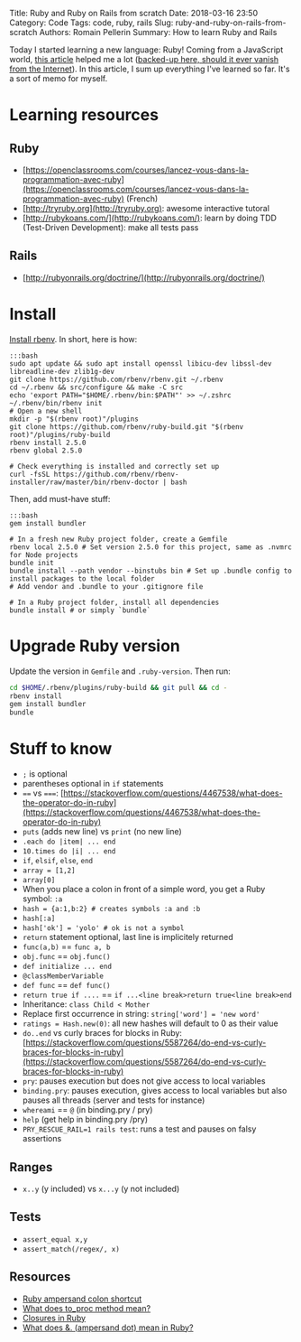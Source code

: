 Title: Ruby and Ruby on Rails from scratch
Date: 2018-03-16 23:50
Category: Code
Tags: code, ruby, rails
Slug: ruby-and-ruby-on-rails-from-scratch
Authors: Romain Pellerin
Summary: How to learn Ruby and Rails

Today I started learning a new language: Ruby! Coming from a JavaScript world, [this article](http://frontendgods.com/getting-started-with-ruby-for/) helped me a lot ([backed-up here, should it ever vanish from the Internet]({filename}/extra/javascript-to-ruby.html)). In this article, I sum up everything I've learned so far. It's a sort of memo for myself.

# Learning resources

## Ruby

- [https://openclassrooms.com/courses/lancez-vous-dans-la-programmation-avec-ruby](https://openclassrooms.com/courses/lancez-vous-dans-la-programmation-avec-ruby) (French)
- [http://tryruby.org](http://tryruby.org): awesome interactive tutoral
- [http://rubykoans.com/](http://rubykoans.com/): learn by doing TDD (Test-Driven Development): make all tests pass

## Rails

- [http://rubyonrails.org/doctrine/](http://rubyonrails.org/doctrine/)

# Install

[Install rbenv](https://github.com/rbenv/rbenv#basic-github-checkout). In short, here is how:

    :::bash
    sudo apt update && sudo apt install openssl libicu-dev libssl-dev libreadline-dev zlib1g-dev
    git clone https://github.com/rbenv/rbenv.git ~/.rbenv
    cd ~/.rbenv && src/configure && make -C src
    echo 'export PATH="$HOME/.rbenv/bin:$PATH"' >> ~/.zshrc
    ~/.rbenv/bin/rbenv init
    # Open a new shell
    mkdir -p "$(rbenv root)"/plugins
    git clone https://github.com/rbenv/ruby-build.git "$(rbenv root)"/plugins/ruby-build
    rbenv install 2.5.0
    rbenv global 2.5.0

    # Check everything is installed and correctly set up
    curl -fsSL https://github.com/rbenv/rbenv-installer/raw/master/bin/rbenv-doctor | bash

Then, add must-have stuff:

    :::bash
    gem install bundler

    # In a fresh new Ruby project folder, create a Gemfile
    rbenv local 2.5.0 # Set version 2.5.0 for this project, same as .nvmrc for Node projects
    bundle init
    bundle install --path vendor --binstubs bin # Set up .bundle config to install packages to the local folder
    # Add vendor and .bundle to your .gitignore file

    # In a Ruby project folder, install all dependencies
    bundle install # or simply `bundle`

# Upgrade Ruby version

Update the version in `Gemfile` and `.ruby-version`. Then run:

```bash
cd $HOME/.rbenv/plugins/ruby-build && git pull && cd -
rbenv install
gem install bundler
bundle
```

# Stuff to know

- `;` is optional
- parentheses optional in `if` statements
- `==` vs `===`:  [https://stackoverflow.com/questions/4467538/what-does-the-operator-do-in-ruby](https://stackoverflow.com/questions/4467538/what-does-the-operator-do-in-ruby)
- `puts` (adds new line) vs `print` (no new line)
- `.each do |item| ... end`
- `10.times do |i| ... end`
- `if`, `elsif`, `else`, `end`
- `array = [1,2]`
- `array[0]`
- When you place a colon in front of a simple word, you get a Ruby symbol: `:a`
- `hash = {a:1,b:2} # creates symbols :a and :b`
- `hash[:a]`
- `hash['ok'] = 'yolo' # ok is not a symbol`
- `return` statement optional, last line is implicitely returned
- `func(a,b)` == `func a, b`
- `obj.func` == `obj.func()`
- `def initialize ... end`
- `@classMemberVariable`
- `def func` == `def func()`
- `return true if ....` == `if ...<line break>return true<line break>end`
- Inheritance: `class Child < Mother`
- Replace first occurrence in string: `string['word'] = 'new word'`
- `ratings = Hash.new(0)`: all new hashes will default to 0 as their value
- `do..end` vs curly braces for blocks in Ruby: [https://stackoverflow.com/questions/5587264/do-end-vs-curly-braces-for-blocks-in-ruby](https://stackoverflow.com/questions/5587264/do-end-vs-curly-braces-for-blocks-in-ruby)
- `pry`: pauses execution but does not give access to local variables
- `binding.pry`: pauses execution, gives access to local variables but also pauses all threads (server and tests for instance)
- `whereami` == `@` (in binding.pry / pry) 
- `help` (get help in binding.pry /pry)
- `PRY_RESCUE_RAIL=1 rails test`: runs a test and pauses on falsy assertions

## Ranges

- `x..y` (y included) vs `x...y` (y not included)

## Tests

- `assert_equal x,y`
- `assert_match(/regex/, x)`

## Resources

- [Ruby ampersand colon shortcut](https://stackoverflow.com/questions/1961030/ruby-ampersand-colon-shortcut)
- [What does to_proc method mean?](https://stackoverflow.com/questions/14881125/what-does-to-proc-method-mean)
- [Closures in Ruby](https://www.sitepoint.com/closures-ruby/)
- [What does &. (ampersand dot) mean in Ruby?](https://stackoverflow.com/questions/36812647/what-does-ampersand-dot-mean-in-ruby)
